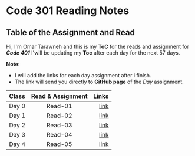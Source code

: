 # Code 301 Reading Notes

## Table of the Assignment and Read

Hi, I'm Omar Tarawneh and this is my **ToC** for the reads and assignment for _**Code 401**_
I'will be updating my **Toc** after each day for the next 57 days.

**Note**:

- I will add the links for each day assignment after i finish.
- The link will send you directly to **GitHub page** of the _Day_ assignment.

| Class | Read & Assignment |                                                                               Links |
| :---- | :---------------: | ----------------------------------------------------------------------------------: |
| Day 0 |      Read-01      | [link](https://omar-tarawneh.github.io/reading-notes/reading-notes-code401/read-01) |
| Day 1 |      Read-02      | [link](https://omar-tarawneh.github.io/reading-notes/reading-notes-code401/read-02) |
| Day 2 |      Read-03      | [link](https://omar-tarawneh.github.io/reading-notes/reading-notes-code401/read-03) |
| Day 3 |      Read-04      | [link](https://omar-tarawneh.github.io/reading-notes/reading-notes-code401/read-04) |
| Day 4 |      Read-05      | [link](https://omar-tarawneh.github.io/reading-notes/reading-notes-code401/read-05) |
